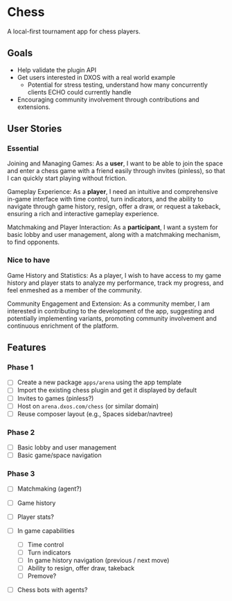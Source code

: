 # Chess

A local-first tournament app for chess players.

## Goals
- Help validate the plugin API
- Get users interested in DXOS with a real world example
  - Potential for stress testing, understand how many concurrently clients ECHO could currently handle
- Encouraging community involvement through contributions and extensions.

## User Stories

### Essential

Joining and Managing Games: As a **user**, I want to be able to join the space and enter a chess game with a friend easily through invites (pinless), so that I can quickly start playing without friction.

Gameplay Experience: As a **player**, I need an intuitive and comprehensive in-game interface with time control, turn indicators, and the ability to navigate through game history, resign, offer a draw, or request a takeback, ensuring a rich and interactive gameplay experience.

Matchmaking and Player Interaction: As a **participant**, I want a system for basic lobby and user management, along with a matchmaking mechanism, to find opponents.


### Nice to have

Game History and Statistics: As a player, I wish to have access to my game history and player stats to analyze my performance, track my progress, and feel enmeshed as a member of the community.

Community Engagement and Extension: As a community member, I am interested in contributing to the development of the app, suggesting and potentially implementing variants, promoting community involvement and continuous enrichment of the platform.


## Features

### Phase 1
- [ ] Create a new package `apps/arena` using the app template
- [ ] Import the existing chess plugin and get it displayed by default
- [ ] Invites to games (pinless?)
- [ ] Host on `arena.dxos.com/chess` (or similar domain)
- [ ] Reuse composer layout (e.g., Spaces sidebar/navtree)

### Phase 2

- [ ] Basic lobby and user management
- [ ] Basic game/space navigation

### Phase 3

- [ ] Matchmaking (agent?)
- [ ] Game history
- [ ] Player stats?
- [ ] In game capabilities
  - [ ] Time control
  - [ ] Turn indicators
  - [ ] In game history navigation (previous / next move)
  - [ ] Ability to resign, offer draw, takeback
  - [ ] Premove?
- [ ] Chess bots with agents?

